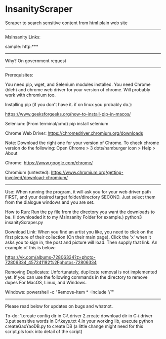 # InsanityScraper
Scraper to search sensitive content from html plain web site

-----
MsInsanity Links:

sample: http:***

-----
Why?
  On government request

-----
Prerequisites:

You need pip, wget, and Selenium modules installed. You need Chrome (bleh) and chrome web driver for your version of chrome. Will probably work with chromium too.

Installing pip (if you don't have it. if on linux you probably do.):

https://www.geeksforgeeks.org/how-to-install-pip-in-macos/

Selenium: (From terminal/cmd) pip install selenium

Chrome Web Driver: https://chromedriver.chromium.org/downloads

Note: Download the right one for your version of Chrome. To check chrome version do the following:
  Open Chrome > 3 dots/hamburger icon > Help > About

Chrome: https://www.google.com/chrome/

Chromium (untested): https://www.chromium.org/getting-involved/download-chromium/

-----
Use:
When running the program, it will ask you for your web driver path FIRST, and your desired target folder/directory SECOND. Just select them from the dialogue windows and you are set.

How to Run:
Run the py file from the directory you want the downloads to be. (I downloaded it to my MsInsanity Folder for example.)
python3 insanityScraper.py

Download Link:
When you find an artist you like, you need to click on the first picture of their collection (On their main page). Click the 'x' when it asks you to sign in, the post and picture will load. Then supply that link. An example of this is below:

https://vk.com/albums-72806334?z=photo-72806334_457241182%2Fphotos-72806334

Removing Duplicates:
Unfortunately, duplicate removal is not implemented yet. If you can use the following commands in the directory to remove dupes For MacOS, Linux, and Windows.


Windows:
powershell -c "Remove-Item * -Include '*(*'"

-----
Please read below for updates on bugs and whatnot.

To-do:
 1.create config dir in C:\ driver
 2.create download dir in C:\ driver
 3.put sensitive words in C:\keys.txt
 4.in your working lib, execute python createGaoYaoDB.py to create DB (a little change might need for this script,pls look into detail of the script)

